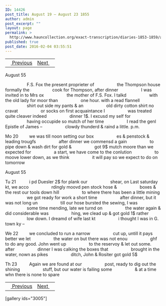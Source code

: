 ```yaml
---
ID: 14426
post_title: August 19 – August 23 1855
author: admin
post_excerpt: ""
layout: page
permalink: >
  http://www.hauncollection.org/exact-transcription/diaries-1853-1859/august-19-august-23-1855/
published: true
post_date: 2016-02-04 03:55:51
---
```

<table style="width: 100%;" align="center">
<tbody>
<tr>
<td><a href="http://www.hauncollection.org/version-2/diaries-1853-1859/august-15-august-19-1855/"><img src="https://lh3.googleusercontent.com/-EFJpxxNiPNw/VqgtWBCZrMI/AAAAAAAAAFU/WfY4lPFWWkg/s800-Ic42/Soeb-Plain-Arrows-8-10px.png" alt="" width="10" height="10" /> Previous</a></td>
<td style="text-align: right;"><a href="http://www.hauncollection.org/version-2/diaries-1853-1859/august-23-august-25-1855/">Next <img src="https://lh3.googleusercontent.com/-67k0cYlpXHw/VqgtWKz1MXI/AAAAAAAAAFU/k9PW_Piyurk/s800-Ic42/Soeb-Plain-Arrows-5-10px.png" alt="" width="10" height="10" /></a></td>
</tr>
</tbody>
</table>
August 55

<span style="margin-left: 70px;">F.S. Fox the present proprieter of
<span style="margin-left: 70px;">the Thompson house formally the
<span style="margin-left: 70px;">cook for Thompson, after dinner
<span style="margin-left: 70px;">I was invited in to Mrs ox
<span style="margin-left: 70px;">the mother of F.S. Fox. I talkd
<span style="margin-left: 70px;">with the old lady for moor than
<span style="margin-left: 70px;">one hour. with a read flannell
<span style="margin-left: 70px;">shirt out side my pants &amp; an
<span style="margin-left: 70px;">old dirty cotton shirt no cravat
<span style="margin-left: 70px;">or socks on first acquaintance I
<span style="margin-left: 70px;">was treated quite cleaver indeed
<span style="margin-left: 70px;">dinner 1$. I excusd my self for
<span style="margin-left: 70px;">having occupide so mutch of her time
<span style="margin-left: 70px;">I read the genl Epistle of James –
<span style="margin-left: 70px;">clowdy thunderd &amp; raind a little. p.m.</span></span></span></span></span></span></span></span></span></span></span></span></span></span></span>

Mo 20         we was till noon setting our box
<span style="margin-left: 70px;">es &amp; penstock &amp; leading trougfs
<span style="margin-left: 70px;">after dinner we commensd a gain
<span style="margin-left: 70px;">to pipe down &amp; wash dirt for gold &amp;
<span style="margin-left: 70px;">got 9$ mutch moore than we expected for
<span style="margin-left: 70px;">a start, we have come to the conlution
<span style="margin-left: 70px;">to moove lower down, as we think
<span style="margin-left: 70px;">it will pay so we expect to do on tomorrow</span></span></span></span></span></span></span>

August 55

Tu 21           i pd Duesler 2$ for plank our
<span style="margin-left: 70px;">shear, on Last saturday kt, we acco
<span style="margin-left: 70px;">rdingly moovd pen stock hose &amp;
<span style="margin-left: 70px;">boxes &amp; the rest our tools down hill
<span style="margin-left: 70px;">to where there has been a little mining
<span style="margin-left: 70px;">we got ready for work a short time
<span style="margin-left: 70px;">after dinner, but it was not long un
<span style="margin-left: 70px;">till our hose bursted the sewing, I was
<span style="margin-left: 70px;">some time mending, late we turnd on
<span style="margin-left: 70px;">the water again &amp; did considerable was
<span style="margin-left: 70px;">hing, we clead up &amp; got gold 1$ rather
<span style="margin-left: 70px;">low down. I dreamd of wife last kt
<span style="margin-left: 70px;">i thought I was in G. town ky –</span></span></span></span></span></span></span></span></span></span></span></span>

We 22         we concluded to run a narrow
<span style="margin-left: 70px;">cut up, untill it pays better we let
<span style="margin-left: 70px;">the water on but there was not enou
<span style="margin-left: 70px;">ghf to do any good. John went up
<span style="margin-left: 70px;">to the reservoy &amp; let out some. after
<span style="margin-left: 70px;">dinner I was calking the boxes that
<span style="margin-left: 70px;">brought in the water, nown as pikes
<span style="margin-left: 70px;">ditch, John &amp; Rositer got gold 5$</span></span></span></span></span></span></span>

Th 23          Again we are found at our
<span style="margin-left: 70px;">post, ready to dig out the shining
<span style="margin-left: 70px;">stuff, but our water is failing some
<span style="margin-left: 70px;">&amp; at a time whn there is none to spare</span></span></span>
<table style="width: 100%;" align="center">
<tbody>
<tr>
<td><a href="http://www.hauncollection.org/version-2/diaries-1853-1859/august-15-august-19-1855/"><img src="https://lh3.googleusercontent.com/-EFJpxxNiPNw/VqgtWBCZrMI/AAAAAAAAAFU/WfY4lPFWWkg/s800-Ic42/Soeb-Plain-Arrows-8-10px.png" alt="" width="10" height="10" /> Previous</a></td>
<td style="text-align: right;"><a href="http://www.hauncollection.org/version-2/diaries-1853-1859/august-23-august-25-1855/">Next <img src="https://lh3.googleusercontent.com/-67k0cYlpXHw/VqgtWKz1MXI/AAAAAAAAAFU/k9PW_Piyurk/s800-Ic42/Soeb-Plain-Arrows-5-10px.png" alt="" width="10" height="10" /></a></td>
</tr>
</tbody>
</table>
[gallery ids="3005"]